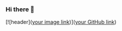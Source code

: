 ### Hi there 👋
[![header]([your image link](https://github.com/duartenunocosta/duartenunocosta/blob/main/header.png?raw=true))]([your GitHub link](https://github.com/duartenunocosta))

<!--
**duartenunocosta/duartenunocosta** is a ✨ _special_ ✨ repository because its `README.md` (this file) appears on your GitHub profile.

Here are some ideas to get you started:

- 🔭 I’m currently working on ...
- 🌱 I’m currently learning ...
- 👯 I’m looking to collaborate on ...
- 🤔 I’m looking for help with ...
- 💬 Ask me about ...
- 📫 How to reach me: ...
- 😄 Pronouns: ...
- ⚡ Fun fact: ...
-->
